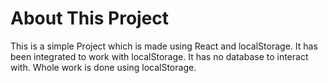 # About This Project

This is a simple Project which is made using React and localStorage. It has been integrated to work with localStorage. It has no database to interact with.
Whole work is done using localStorage. 
